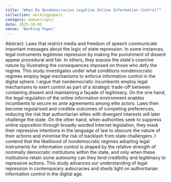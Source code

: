 ```yaml
---
title: "When Do Nondemocracies Legalise Online Information Control?"
collection: workingpapers
category: manuscripts 
date: 2025-10-01
venue: 'Working Paper'
---
```


Abstract: Laws that restrict media and freedom of speech communicate important messages about the logic of state repression. In some instances, legal instruments legitimise repression by making the punishment of dissent appear procedural and fair. In others, they expose the state's coercive nature by illustrating the consequences imposed on those who defy the regime. This study investigates under what conditions nondemocratic regimes employ legal mechanisms to enforce information control in the digital sphere. I argue that nondemocratic incumbents employ legal mechanisms to exert control as part of a strategic trade-off between containing dissent and maintaining a façade of legitimacy. On the one hand, the legal regulation of the online information environment enables incumbents to secure ex ante agreements among elite actors. Laws then become regularised and credible outcomes of competing preferences, reducing the risk that authoritarian elites with divergent interests will later challenge the state. On the other hand, when authorities seek to suppress online opposition through broadly worded Internet legislation, they mask their repressive intentions in the language of law to obscure the nature of their actions and minimise the risk of backlash from state challengers. I contend that the likelihood of nondemocratic regimes adopting legal instruments for information control is shaped by the relative strength of nominally democratic institutions within the state, and only when these institutions retain some autonomy can they lend credibility and legitimacy to repressive actions. This study advances our understanding of legal repression in contemporary autocracies and sheds light on authoritarian information control in the digital age.
